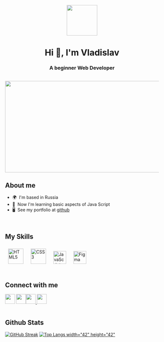 <div id="header" align="center">
  <img src="https://media.giphy.com/media/M9gbBd9nbDrOTu1Mqx/giphy.gif" width="100"/>
</div>
<h1 align="center">Hi 👋, I'm Vladislav</h1>
<h3 align="center">A beginner Web Developer</h3>
  

<br/>  
<div align="center">
  <img src="https://media.giphy.com/media/dWesBcTLavkZuG35MI/giphy.gif" width="600" height="300"/>
</div>

## About me
 
*  🌍  I'm based in Russia </br>
*  🧠  Now I'm learning basic aspects of Java Script </br>
*  🖥️  See my portfolio at [github](https://github.com/curlyvld?tab=repositories) </br>

</br>

## My Skills 


<div align="left">  
<a href="https://en.wikipedia.org/wiki/HTML5" target="_blank"><img style="margin: 10px" src="https://profilinator.rishav.dev/skills-assets/html5-original-wordmark.svg" alt="HTML5" width="50" height="50" /></a>  
<a href="https://www.w3schools.com/css/" target="_blank"><img style="margin: 10px" src="https://profilinator.rishav.dev/skills-assets/css3-original-wordmark.svg" alt="CSS3" width="50" height="50" /></a>  
<a href="https://www.javascript.com/" target="_blank"><img style="margin: 10px" src="https://profilinator.rishav.dev/skills-assets/javascript-original.svg" alt="JavaScript" width="42" height="42" /></a>  
<a href="https://www.figma.com/" target="_blank"><img style="margin: 10px" src="https://profilinator.rishav.dev/skills-assets/figma-icon.svg" alt="Figma" width="42" height="42" /></a>  
</div>



<br/>  



## Connect with me  

                  
                  
<div align="left"><a href="https://discord.com/users/curlyvld" target="_blank" rel="noreferrer"> <img src="https://raw.githubusercontent.com/danielcranney/readme-generator/main/public/icons/socials/discord.svg" width="32" height="32" /></a>                 <a href="https://www.github.com/curlyvld" target="_blank" rel="noreferrer"> <img src="https://raw.githubusercontent.com/danielcranney/readme-generator/main/public/icons/socials/github.svg" width="32" height="32" /></a><a href="http://www.instagram.com/curlyvld" target="_blank" rel="noreferrer"><img src="https://raw.githubusercontent.com/danielcranney/readme-generator/main/public/icons/socials/instagram.svg" width="32" height="32" /></a><a href="https://t.me/fasgem" target="_blank" rel="noreferrer"> <img src="https://cdn.worldvectorlogo.com/logos/telegram-1.svg" width="32" height="32" /></a></div>

<br/>




## Github Stats  

[![GitHub Streak](http://github-readme-streak-stats.herokuapp.com?user=curlyvld&theme=bear&border_radius=6&mode=weekly)](https://git.io/streak-stats)
[![Top Langs width="42" height="42"](https://github-readme-stats.vercel.app/api/top-langs/?username=curlyvld&layout=compact&theme=vision-friendly-dark)](https://github.com/anuraghazra/github-readme-stats)



